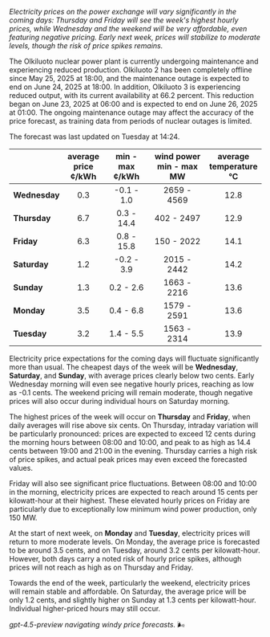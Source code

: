 *Electricity prices on the power exchange will vary significantly in the coming days: Thursday and Friday will see the week's highest hourly prices, while Wednesday and the weekend will be very affordable, even featuring negative pricing. Early next week, prices will stabilize to moderate levels, though the risk of price spikes remains.*

The Olkiluoto nuclear power plant is currently undergoing maintenance and experiencing reduced production. Olkiluoto 2 has been completely offline since May 25, 2025 at 18:00, and the maintenance outage is expected to end on June 24, 2025 at 18:00. In addition, Olkiluoto 3 is experiencing reduced output, with its current availability at 66.2 percent. This reduction began on June 23, 2025 at 06:00 and is expected to end on June 26, 2025 at 01:00. The ongoing maintenance outage may affect the accuracy of the price forecast, as training data from periods of nuclear outages is limited.

The forecast was last updated on Tuesday at 14:24.

|              | average<br>price<br>¢/kWh | min - max<br>¢/kWh | wind power<br>min - max<br>MW | average<br>temperature<br>°C |
|:-------------|:-------------------------:|:------------------:|:-----------------------------:|:----------------------------:|
| **Wednesday** |           0.3             |    -0.1 - 1.0      |         2659 - 4569          |             12.8             |
| **Thursday**  |           6.7             |     0.3 - 14.4     |          402 - 2497          |             12.9             |
| **Friday**    |           6.3             |     0.8 - 15.8     |          150 - 2022          |             14.1             |
| **Saturday**  |           1.2             |    -0.2 - 3.9      |         2015 - 2442          |             14.2             |
| **Sunday**    |           1.3             |     0.2 - 2.6      |         1663 - 2216          |             13.6             |
| **Monday**    |           3.5             |     0.4 - 6.8      |         1579 - 2591          |             13.6             |
| **Tuesday**   |           3.2             |     1.4 - 5.5      |         1563 - 2314          |             13.9             |

Electricity price expectations for the coming days will fluctuate significantly more than usual. The cheapest days of the week will be **Wednesday**, **Saturday**, and **Sunday**, with average prices clearly below two cents. Early Wednesday morning will even see negative hourly prices, reaching as low as -0.1 cents. The weekend pricing will remain moderate, though negative prices will also occur during individual hours on Saturday morning.

The highest prices of the week will occur on **Thursday** and **Friday**, when daily averages will rise above six cents. On Thursday, intraday variation will be particularly pronounced: prices are expected to exceed 12 cents during the morning hours between 08:00 and 10:00, and peak to as high as 14.4 cents between 19:00 and 21:00 in the evening. Thursday carries a high risk of price spikes, and actual peak prices may even exceed the forecasted values.

Friday will also see significant price fluctuations. Between 08:00 and 10:00 in the morning, electricity prices are expected to reach around 15 cents per kilowatt-hour at their highest. These elevated hourly prices on Friday are particularly due to exceptionally low minimum wind power production, only 150 MW.

At the start of next week, on **Monday** and **Tuesday**, electricity prices will return to more moderate levels. On Monday, the average price is forecasted to be around 3.5 cents, and on Tuesday, around 3.2 cents per kilowatt-hour. However, both days carry a noted risk of hourly price spikes, although prices will not reach as high as on Thursday and Friday.

Towards the end of the week, particularly the weekend, electricity prices will remain stable and affordable. On Saturday, the average price will be only 1.2 cents, and slightly higher on Sunday at 1.3 cents per kilowatt-hour. Individual higher-priced hours may still occur.

*gpt-4.5-preview navigating windy price forecasts.* 🌬️
